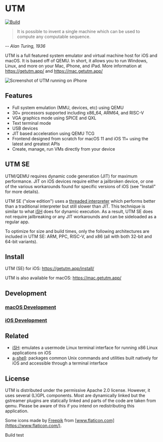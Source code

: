 #  UTM
[![Build](https://github.com/utmapp/UTM/workflows/Build/badge.svg?branch=master&event=push)][1]

> It is possible to invent a single machine which can be used to compute any computable sequence.

-- <cite>Alan Turing, 1936</cite>

UTM is a full featured system emulator and virtual machine host for iOS and macOS. It is based off of QEMU. In short, it allows you to run Windows, Linux, and more on your Mac, iPhone, and iPad. More information at https://getutm.app/ and https://mac.getutm.app/

![Screenshot of UTM running on iPhone][2]

## Features

* Full system emulation (MMU, devices, etc) using QEMU
* 30+ processors supported including x86_64, ARM64, and RISC-V
* VGA graphics mode using SPICE and QXL
* Text terminal mode
* USB devices
* JIT based acceleration using QEMU TCG
* Frontend designed from scratch for macOS 11 and iOS 11+ using the latest and greatest APIs
* Create, manage, run VMs directly from your device

## UTM SE

UTM/QEMU requires dynamic code generation (JIT) for maximum performance. JIT on iOS devices require either a jailbroken device, or one of the various workarounds found for specific versions of iOS (see "Install" for more details).

UTM SE ("slow edition") uses a [threaded interpreter][3] which performs better than a traditional interpreter but still slower than JIT. This technique is similar to what [iSH][4] does for dynamic execution. As a result, UTM SE does not require jailbreaking or any JIT workarounds and can be sideloaded as a regular app.

To optimize for size and build times, only the following architectures are included in UTM SE: ARM, PPC, RISC-V, and x86 (all with both 32-bit and 64-bit variants).

## Install

UTM (SE) for iOS: https://getutm.app/install/

UTM is also available for macOS: https://mac.getutm.app/

## Development

### [macOS Development](Documentation/MacDevelopment.md)

### [iOS Development](Documentation/iOSDevelopment.md)

## Related

* [iSH][4]: emulates a usermode Linux terminal interface for running x86 Linux applications on iOS
* [a-shell][5]: packages common Unix commands and utilities built natively for iOS and accessible through a terminal interface

## License

UTM is distributed under the permissive Apache 2.0 license. However, it uses several (L)GPL components. Most are dynamically linked but the gstreamer plugins are statically linked and parts of the code are taken from qemu. Please be aware of this if you intend on redistributing this application.

Some icons made by [Freepik](https://www.freepik.com) from [www.flaticon.com](https://www.flaticon.com/).

  [1]: https://github.com/utmapp/UTM/actions?query=event%3Arelease+workflow%3ABuild
  [2]: screen.png
  [3]: https://github.com/ktemkin/qemu/blob/with_tcti/tcg/aarch64-tcti/README.md
  [4]: https://github.com/ish-app/ish
  [5]: https://github.com/holzschu/a-shell
  
  Build test
